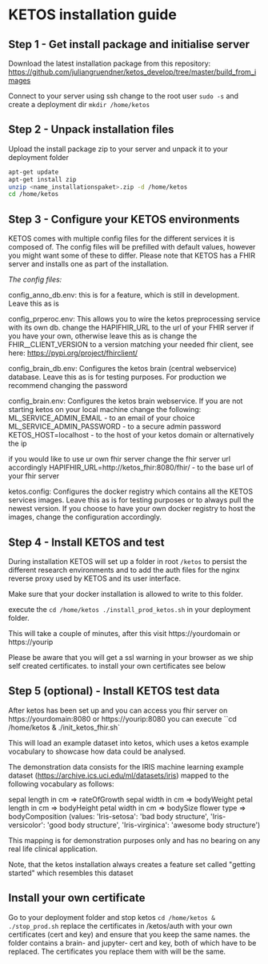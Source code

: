 # KETOS installation guide

## Step 1 - Get install package and initialise server

Download the latest installation package from this repository: https://github.com/juliangruendner/ketos_develop/tree/master/build_from_images

Connect to your server using ssh
change to the root user `sudo -s` and create a deployment dir `mkdir /home/ketos`

## Step 2 - Unpack installation files

Upload the install package zip to your server and unpack it to your deployment folder

```bash
apt-get update
apt-get install zip
unzip <name_installationspaket>.zip -d /home/ketos
cd /home/ketos
```

## Step 3 - Configure your KETOS environments

KETOS comes with multiple config files for the different services it is composed of.
The config files will be prefilled with default values, however you might want some of these to differ.
Please note that KETOS has a FHIR server and installs one as part of the installation.

*The config files:*

config_anno_db.env:
this is for a feature, which is still in development. Leave this as is

config_prperoc.env:
This allows you to wire the ketos preprocessing service with its own db.
change the HAPIFHIR_URL to the url of your FHIR server if you have your own, otherwise leave this as is
change the FHIR__CLIENT_VERSION to a version matching your needed fhir client, see here: https://pypi.org/project/fhirclient/


config_brain_db.env:
Configures the ketos brain (central webservice) database. Leave this as is for testing purposes. For production we recommend changing the password

config_brain.env:
Configures the ketos brain webservice. If you are not starting ketos on your local machine change the following:
ML_SERVICE_ADMIN_EMAIL - to an email of your choice
ML_SERVICE_ADMIN_PASSWORD - to a secure admin password
KETOS_HOST=localhost  - to the host of your ketos domain or alternatively the ip

if you would like to use ur own fhir server change the fhir server url accordingly
HAPIFHIR_URL=http://ketos_fhir:8080/fhir/  - to the base url of your fhir server


ketos.config:
Configures the docker registry which contains all the KETOS services images. Leave this as is for testing purposes or to always pull the newest version.
If you choose to have your own docker registry to host the images, change the configuration accordingly.


## Step 4 - Install KETOS and test

During installation KETOS will set up a folder in root `/ketos` to persist the different research environments and to add the auth files for the nginx reverse proxy used by KETOS and its user interface.

Make sure that your docker installation is allowed to write to this folder.

execute the `cd /home/ketos ./install_prod_ketos.sh` in your deployment folder.

This will take a couple of minutes, after this visit https://yourdomain or https://yourip

Please be aware that you will get a ssl warning in your browser as we ship self created certificates.
to install your own certificates see below


## Step 5 (optional) - Install KETOS test data

After ketos has been set up and you can access you fhir server on https://yourdomain:8080 or https://yourip:8080
you can execute  ``cd /home/ketos & ./init_ketos_fhir.sh`

This will load an example dataset into ketos, which uses a ketos example vocabulary to showcase how data could be analysed.

The demonstration data consists for the IRIS machine learning example dataset (https://archive.ics.uci.edu/ml/datasets/iris) mapped to the following
vocabulary as follows:

sepal length in cm => rateOfGrowth
sepal width in cm => bodyWeight
petal length in cm => bodyHeight
petal width in cm => bodySize
flower type => bodyComposition (values: 'Iris-setosa': 'bad body structure', 'Iris-versicolor': 'good body structure', 'Iris-virginica': 'awesome body structure')

This mapping is for demonstration purposes only and has no bearing on any real life clinical application.

Note, that the ketos installation always creates a feature set called "getting started" which resembles this dataset

## Install your own certificate

Go to your deployment folder and stop ketos `cd /home/ketos & ./stop_prod.sh`
replace the certificates in /ketos/auth with your own certificates (cert and key) and ensure that you keep the same names.
the folder contains a brain- and jupyter- cert and key, both of which have to be replaced. 
The certificates you replace them with will be the same.






